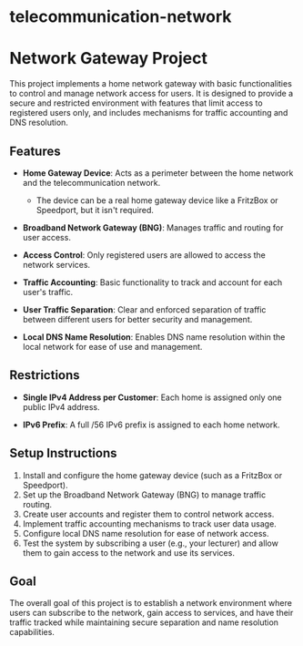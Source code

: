 # telecommunication-network
# Network Gateway Project

This project implements a home network gateway with basic functionalities to control and manage network access for users. It is designed to provide a secure and restricted environment with features that limit access to registered users only, and includes mechanisms for traffic accounting and DNS resolution.

## Features

- **Home Gateway Device**: Acts as a perimeter between the home network and the telecommunication network.
  - The device can be a real home gateway device like a FritzBox or Speedport, but it isn't required.
  
- **Broadband Network Gateway (BNG)**: Manages traffic and routing for user access.

- **Access Control**: Only registered users are allowed to access the network services.

- **Traffic Accounting**: Basic functionality to track and account for each user's traffic.

- **User Traffic Separation**: Clear and enforced separation of traffic between different users for better security and management.

- **Local DNS Name Resolution**: Enables DNS name resolution within the local network for ease of use and management.

## Restrictions

- **Single IPv4 Address per Customer**: Each home is assigned only one public IPv4 address.

- **IPv6 Prefix**: A full /56 IPv6 prefix is assigned to each home network.

## Setup Instructions

1. Install and configure the home gateway device (such as a FritzBox or Speedport).
2. Set up the Broadband Network Gateway (BNG) to manage traffic routing.
3. Create user accounts and register them to control network access.
4. Implement traffic accounting mechanisms to track user data usage.
5. Configure local DNS name resolution for ease of network access.
6. Test the system by subscribing a user (e.g., your lecturer) and allow them to gain access to the network and use its services.

## Goal

The overall goal of this project is to establish a network environment where users can subscribe to the network, gain access to services, and have their traffic tracked while maintaining secure separation and name resolution capabilities.


